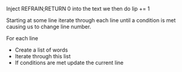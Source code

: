 Inject REFRAIN;RETURN 0 into the text
we then do lip += 1

Starting at some line
iterate through each line until a condition is met causing us to change line number.

For each line
- Create a list of words
- Iterate through this list
- If conditions are met update the current line